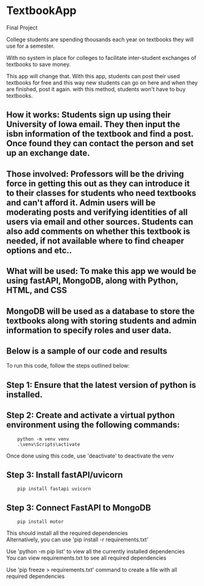 # TextbookApp
Final Project

College students are spending thousands each year on textbooks they will use for a semester. <br>

With no system in place for colleges to facilitate inter-student exchanges of textbooks to save money. <br>

This app will change that. With this app, students can post their used textbooks for free and this way new students can go on here and when they are finished, post it again. with this method, students won't have to buy textbooks.<br>

## How it works: Students sign up using their University of Iowa email. They then input the isbn information of the textbook and find a post. Once found they can contact the person and set up an exchange date.

## Those involved: Professors will be the driving force in getting this out as they can introduce it to their classes for students who need textbooks and can't afford it. Admin users will be moderating posts and verifying identities of all users via email and other sources. Students can also add comments on whether this textbook is needed, if not available where to find cheaper options and etc..

## What will be used: To make this app we would be using fastAPI, MongoDB, along with Python, HTML, and CSS
## MongoDB will be used as a database to store the textbooks along with storing students and admin information to specify roles and user data. 

## Below is a sample of our code and results

To run this code, follow the steps outlined below: <br>

## Step 1: Ensure that the latest version of python is installed. <br>

## Step 2: Create and activate a virtual python environment using the following commands: <br>
        python -m venv venv
        .\venv\Scripts\activate

Once done using this code, use 'deactivate' to deactivate the venv <br>

## Step 3: Install fastAPI/uvicorn <br>
        pip install fastapi uvicorn

## Step 3: Connect FastAPI to MongoDB <br>
        pip install motor


This should install all the required dependencies <br>
Alternatively, you can use 'pip install -r requirements.txt' <br>

Use 'python -m pip list' to view all the currently installed dependencies <br>
You can view requirements.txt to see all required dependencies <br>

Use 'pip freeze > requirements.txt' command to create a file with all required dependencies


